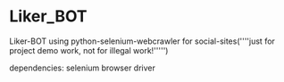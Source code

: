 # Liker_BOT
Liker-BOT using python-selenium-webcrawler for social-sites(''''just for project demo work, not for illegal work!''''')

dependencies:
  selenium 
  browser driver
  
